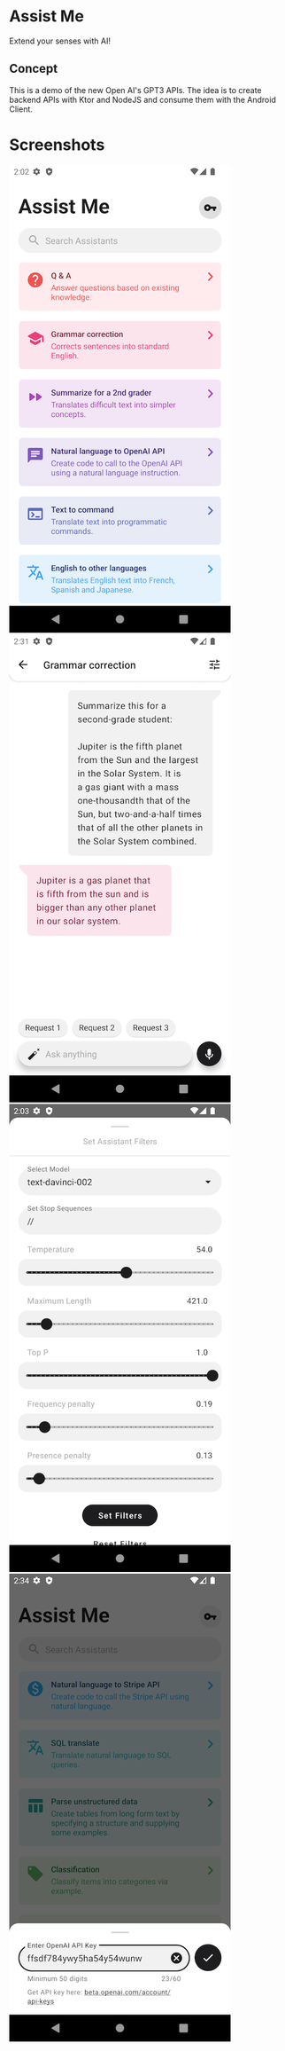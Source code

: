 # Assist Me
Extend your senses with AI!

## Concept
This is a demo of the new Open AI's GPT3 APIs. The idea is to create backend APIs with Ktor and NodeJS and consume them with the Android Client.

# Screenshots
![alt text](https://github.com/Singularity-Coder/Assist-Me/blob/main/assets/ss1.png)
![alt text](https://github.com/Singularity-Coder/Assist-Me/blob/main/assets/ss2.png)
![alt text](https://github.com/Singularity-Coder/Assist-Me/blob/main/assets/ss3.png)
![alt text](https://github.com/Singularity-Coder/Assist-Me/blob/main/assets/ss4.png)
